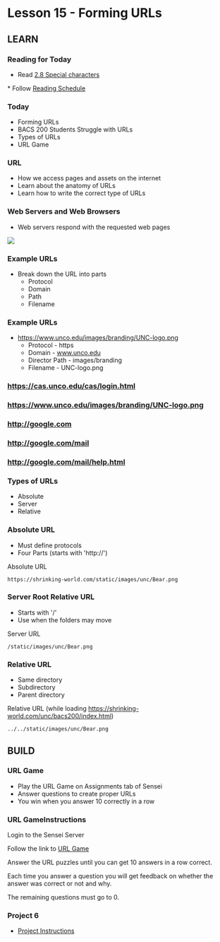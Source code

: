# Lesson 15 - Forming URLs

## LEARN

### Reading for Today
        
* Read <a target="_blank" 
href="https://learn.zybooks.com/zybook/UNCOBACS200SeamanFall2021/chapter/2/section/8">
2.8 Special characters
</a>
* Follow <a target="_blank" href="/course/bacs200/docs/ZybooksReading">Reading Schedule</a>


### Today
* Forming URLs
* BACS 200 Students Struggle with URLs
* Types of URLs
* URL Game


### URL
* How we access pages and assets on the internet
* Learn about the anatomy of URLs
* Learn how to write the correct type of URLs


### Web Servers and Web Browsers
* Web servers respond with the requested web pages

![](img/WebServer.png)


### Example URLs
* Break down the URL into parts
    * Protocol
    * Domain
    * Path
    * Filename


### Example URLs
* https://www.unco.edu/images/branding/UNC-logo.png
    * Protocol - https
    * Domain - www.unco.edu
    * Director Path - images/branding
    * Filename - UNC-logo.png


### https://cas.unco.edu/cas/login.html

### https://www.unco.edu/images/branding/UNC-logo.png

### http://google.com

### http://google.com/mail

### http://google.com/mail/help.html


### Types of URLs
* Absolute
* Server
* Relative


###  Absolute URL
* Must define protocols
* Four Parts (starts with 'http://')

Absolute URL

```
https://shrinking-world.com/static/images/unc/Bear.png
```


###  Server Root Relative URL 
* Starts with '/'
* Use when the folders may move

Server URL

```
/static/images/unc/Bear.png
```

###  Relative URL 
* Same directory
* Subdirectory
* Parent directory

Relative URL (while loading https://shrinking-world.com/unc/bacs200/index.html)

```
../../static/images/unc/Bear.png
```



## BUILD

### URL Game
* Play the URL Game on Assignments tab of Sensei
* Answer questions to create proper URLs
* You win when you answer 10 correctly in a row


### URL GameInstructions

Login to the Sensei Server

Follow the link to [URL Game](/course/bacs200/url-question)

Answer the URL puzzles until you can get 10 answers in a row correct.

Each time you answer a question you will get feedback on whether the answer was
correct or not and why.

The remaining questions must go to 0.


### Project 6
* [Project Instructions](/course/bacs200/project/06)
